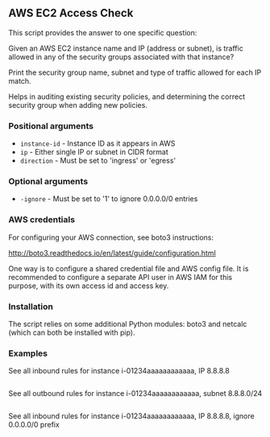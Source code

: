## AWS EC2 Access Check

This script provides the answer to one specific question:

Given an AWS EC2 instance name and IP (address or subnet), is traffic
allowed in any of the security groups associated with that instance?

Print the security group name, subnet and type of traffic allowed for
each IP match.

Helps in auditing existing security policies, and determining the correct
security group when adding new policies.

### Positional arguments

* `instance-id` - Instance ID as it appears in AWS
* `ip` - Either single IP or subnet in CIDR format
* `direction` - Must be set to 'ingress' or 'egress'

### Optional arguments

* `-ignore` - Must be set to '1' to ignore 0.0.0.0/0 entries 

### AWS credentials

For configuring your AWS connection, see boto3 instructions:

http://boto3.readthedocs.io/en/latest/guide/configuration.html

One way is to configure a shared credential file and AWS config file. 
It is recommended to configure a separate API user in AWS IAM for
this purpose, with its own access id and access key.

### Installation

The script relies on some additional Python modules: boto3 and netcalc
(which can both be installed with pip).

### Examples

See all inbound rules for instance i-01234aaaaaaaaaaaa, IP 8.8.8.8

```aws_access_check.py i-01234aaaaaaaaaaaa 8.8.8.8 ingress
```

See all outbound rules for instance i-01234aaaaaaaaaaaa, subnet 8.8.8.0/24

```aws_access_check.py i-01234aaaaaaaaaaaa 8.8.8.0/24 egress
```

See all inbound rules for instance i-01234aaaaaaaaaaaa, IP 8.8.8.8, ignore 0.0.0.0/0 prefix

```aws_access_check.py i-01234aaaaaaaaaaaa 8.8.8.8 ingress -ignore 1
```

